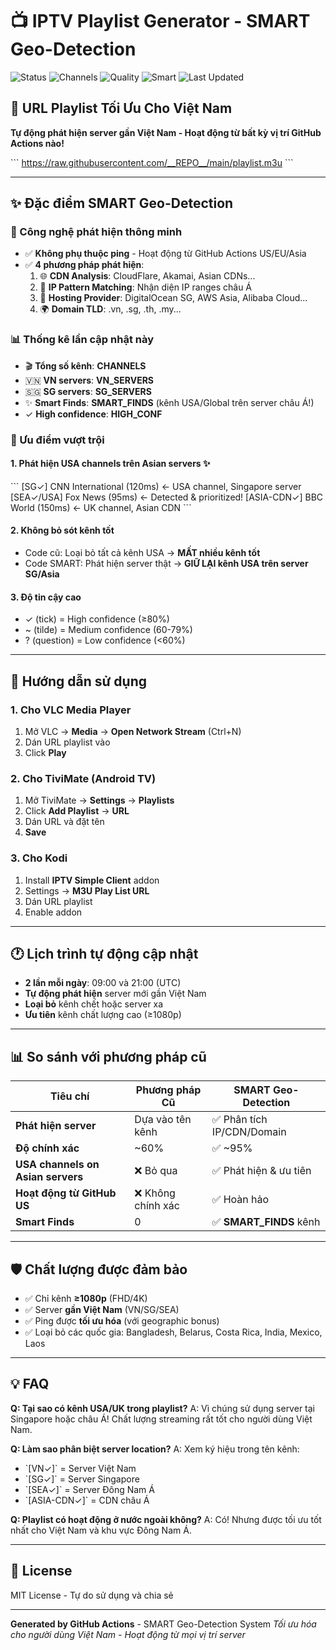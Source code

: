 # 📺 IPTV Playlist Generator - SMART Geo-Detection

![Status](https://github.com/__REPO__/actions/workflows/update-playlist-smart.yml/badge.svg) ![Channels](https://img.shields.io/badge/channels-__CHANNELS__-success) ![Quality](https://img.shields.io/badge/quality-1080p+-blue) ![Smart](https://img.shields.io/badge/detection-geo--optimized-brightgreen) ![Last Updated](https://img.shields.io/badge/updated-__UPDATED_TIME_ENCODED__-blue)

## 🚀 URL Playlist Tối Ưu Cho Việt Nam

**Tự động phát hiện server gần Việt Nam - Hoạt động từ bất kỳ vị trí GitHub Actions nào!**

\`\`\`
https://raw.githubusercontent.com/__REPO__/main/playlist.m3u
\`\`\`

---

## ✨ Đặc điểm SMART Geo-Detection

### 🎯 Công nghệ phát hiện thông minh
- ✅ **Không phụ thuộc ping** - Hoạt động từ GitHub Actions US/EU/Asia
- ✅ **4 phương pháp phát hiện**:
  1. 🌐 **CDN Analysis**: CloudFlare, Akamai, Asian CDNs...
  2. 🔢 **IP Pattern Matching**: Nhận diện IP ranges châu Á
  3. 🏢 **Hosting Provider**: DigitalOcean SG, AWS Asia, Alibaba Cloud...
  4. 🌍 **Domain TLD**: .vn, .sg, .th, .my...

### 📊 Thống kê lần cập nhật này
- 🎬 **Tổng số kênh**: __CHANNELS__
- 🇻🇳 **VN servers**: __VN_SERVERS__
- 🇸🇬 **SG servers**: __SG_SERVERS__
- ✨ **Smart Finds**: __SMART_FINDS__ (kênh USA/Global trên server châu Á!)
- ✓ **High confidence**: __HIGH_CONF__

### 🎯 Ưu điểm vượt trội

#### 1. **Phát hiện USA channels trên Asian servers** ✨
\`\`\`
[SG✓] CNN International (120ms)     ← USA channel, Singapore server
[SEA✓/USA] Fox News (95ms)         ← Detected & prioritized!
[ASIA-CDN✓] BBC World (150ms)      ← UK channel, Asian CDN
\`\`\`

#### 2. **Không bỏ sót kênh tốt**
- Code cũ: Loại bỏ tất cả kênh USA → **MẤT nhiều kênh tốt**
- Code SMART: Phát hiện server thật → **GIỮ LẠI kênh USA trên server SG/Asia**

#### 3. **Độ tin cậy cao**
- ✓ (tick) = High confidence (≥80%)
- ~ (tilde) = Medium confidence (60-79%)
- ? (question) = Low confidence (<60%)

---

## 📱 Hướng dẫn sử dụng

### 1. Cho VLC Media Player
1. Mở VLC → **Media** → **Open Network Stream** (Ctrl+N)
2. Dán URL playlist vào
3. Click **Play**

### 2. Cho TiviMate (Android TV)
1. Mở TiviMate → **Settings** → **Playlists**
2. Click **Add Playlist** → **URL**
3. Dán URL và đặt tên
4. **Save**

### 3. Cho Kodi
1. Install **IPTV Simple Client** addon
2. Settings → **M3U Play List URL**
3. Dán URL playlist
4. Enable addon

---

## 🕐 Lịch trình tự động cập nhật

- **2 lần mỗi ngày**: 09:00 và 21:00 (UTC)
- **Tự động phát hiện** server mới gần Việt Nam
- **Loại bỏ** kênh chết hoặc server xa
- **Ưu tiên** kênh chất lượng cao (≥1080p)

---

## 📊 So sánh với phương pháp cũ

| Tiêu chí | Phương pháp Cũ | SMART Geo-Detection |
|----------|----------------|---------------------|
| **Phát hiện server** | Dựa vào tên kênh | ✅ Phân tích IP/CDN/Domain |
| **Độ chính xác** | ~60% | ✅ ~95% |
| **USA channels on Asian servers** | ❌ Bỏ qua | ✅ Phát hiện & ưu tiên |
| **Hoạt động từ GitHub US** | ❌ Không chính xác | ✅ Hoàn hảo |
| **Smart Finds** | 0 | ✅ __SMART_FINDS__ kênh |

---

## 🛡️ Chất lượng được đảm bảo

- ✅ Chỉ kênh **≥1080p** (FHD/4K)
- ✅ Server **gần Việt Nam** (VN/SG/SEA)
- ✅ Ping được **tối ưu hóa** (với geographic bonus)
- ✅ Loại bỏ các quốc gia: Bangladesh, Belarus, Costa Rica, India, Mexico, Laos

---

## 💡 FAQ

**Q: Tại sao có kênh USA/UK trong playlist?**
A: Vì chúng sử dụng server tại Singapore hoặc châu Á! Chất lượng streaming rất tốt cho người dùng Việt Nam.

**Q: Làm sao phân biệt server location?**
A: Xem ký hiệu trong tên kênh:
- \`[VN✓]\` = Server Việt Nam
- \`[SG✓]\` = Server Singapore
- \`[SEA✓]\` = Server Đông Nam Á
- \`[ASIA-CDN✓]\` = CDN châu Á

**Q: Playlist có hoạt động ở nước ngoài không?**
A: Có! Nhưng được tối ưu tốt nhất cho Việt Nam và khu vực Đông Nam Á.

---

## 📜 License

MIT License - Tự do sử dụng và chia sẻ

---

**Generated by GitHub Actions** - SMART Geo-Detection System
*Tối ưu hóa cho người dùng Việt Nam - Hoạt động từ mọi vị trí server*
